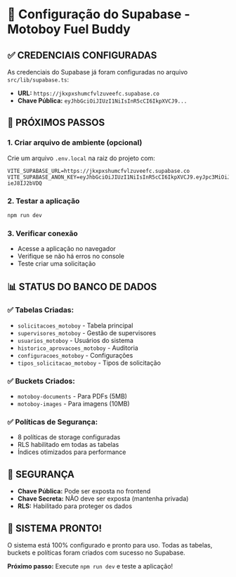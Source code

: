 # 🔧 Configuração do Supabase - Motoboy Fuel Buddy

## ✅ **CREDENCIAIS CONFIGURADAS**

As credenciais do Supabase já foram configuradas no arquivo `src/lib/supabase.ts`:

- **URL:** `https://jkxpxshumcfvlzuveefc.supabase.co`
- **Chave Pública:** `eyJhbGciOiJIUzI1NiIsInR5cCI6IkpXVCJ9...`

## 🚀 **PRÓXIMOS PASSOS**

### 1. **Criar arquivo de ambiente (opcional)**
Crie um arquivo `.env.local` na raiz do projeto com:
```env
VITE_SUPABASE_URL=https://jkxpxshumcfvlzuveefc.supabase.co
VITE_SUPABASE_ANON_KEY=eyJhbGciOiJIUzI1NiIsInR5cCI6IkpXVCJ9.eyJpc3MiOiJzdXBhYmFzZSIsInJlZiI6ImpreHB4c2h1bWNmdmx6dXZlZWZjIiwicm9sZSI6ImFub24iLCJpYXQiOjE3NTg0ODIxMTgsImV4cCI6MjA3NDA1ODExOH0.EgfoKr0WURR5QqUb6DHPNvFeyFUFAr4-ieJ8IJ2bVDQ
```

### 2. **Testar a aplicação**
```bash
npm run dev
```

### 3. **Verificar conexão**
- Acesse a aplicação no navegador
- Verifique se não há erros no console
- Teste criar uma solicitação

## 📊 **STATUS DO BANCO DE DADOS**

### ✅ **Tabelas Criadas:**
- `solicitacoes_motoboy` - Tabela principal
- `supervisores_motoboy` - Gestão de supervisores
- `usuarios_motoboy` - Usuários do sistema
- `historico_aprovacoes_motoboy` - Auditoria
- `configuracoes_motoboy` - Configurações
- `tipos_solicitacao_motoboy` - Tipos de solicitação

### ✅ **Buckets Criados:**
- `motoboy-documents` - Para PDFs (5MB)
- `motoboy-images` - Para imagens (10MB)

### ✅ **Políticas de Segurança:**
- 8 políticas de storage configuradas
- RLS habilitado em todas as tabelas
- Índices otimizados para performance

## 🔐 **SEGURANÇA**

- **Chave Pública:** Pode ser exposta no frontend
- **Chave Secreta:** NÃO deve ser exposta (mantenha privada)
- **RLS:** Habilitado para proteger os dados

## 🎯 **SISTEMA PRONTO!**

O sistema está 100% configurado e pronto para uso. Todas as tabelas, buckets e políticas foram criados com sucesso no Supabase.

**Próximo passo:** Execute `npm run dev` e teste a aplicação!
